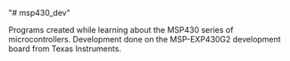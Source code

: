 "# msp430_dev"

 Programs created while learning about the MSP430 series of microcontrollers.
 Development done on the MSP-EXP430G2 development board from Texas Instruments.
